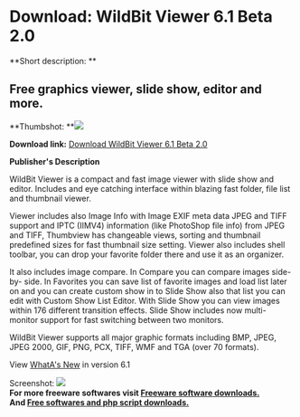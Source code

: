 # Download: WildBit Viewer 6.1 Beta 2.0

**Short description: **

## Free graphics viewer, slide show, editor and more.

  
**Thumbshot: **![](http://www.freewarefiles.com/screenshot/wbitviewer_md.jpg)   
  
**Download link:** [Download WildBit Viewer 6.1 Beta 2.0](http://freesoftwares.boysofts.com/WildBit-Viewer_program_14743.html)  
  

**Publisher's Description**  
  

WildBit Viewer is a compact and fast image viewer with slide show and editor.
Includes and eye catching interface within blazing fast folder, file list and
thumbnail viewer.

Viewer includes also Image Info with Image EXIF meta data JPEG and TIFF
support and IPTC (IIMV4) information (like PhotoShop file info) from JPEG and
TIFF, Thumbview has changeable views, sorting and thumbnail predefined sizes
for fast thumbnail size setting. Viewer also includes shell toolbar, you can
drop your favorite folder there and use it as an organizer.

It also includes image compare. In Compare you can compare images side-by-
side. In Favorites you can save list of favorite images and load list later on
and you can create custom show in to Slide Show also that list you can edit
with Custom Show List Editor. With Slide Show you can view images within 176
different transition effects. Slide Show includes now multi-monitor support
for fast switching between two monitors.

WildBit Viewer supports all major graphic formats including BMP, JPEG, JPEG
2000, GIF, PNG, PCX, TIFF, WMF and TGA (over 70 formats).

View [WhatA's New](http://www.wildbit-soft.fi/whatsnew.html) in version 6.1

  
  
Screenshot: ![](http://www.freewarefiles.com/screenshot/wbitviewer.jpg)  
**For more freeware softwares visit [Freeware software downloads.](http://freesoftwares.boysofts.com/)**   
**And [Free softwares and php script downloads.](http://www.boysofts.com/)**

